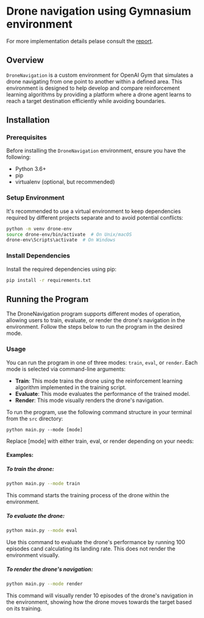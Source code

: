 # Drone navigation using Gymnasium environment
For more implementation details pelase consult the [report](Report.md).
## Overview
`DroneNavigation` is a custom environment for OpenAI Gym that simulates a drone navigating from one point to another within a defined area. This environment is designed to help develop and compare reinforcement learning algorithms by providing a platform where a drone agent learns to reach a target destination efficiently while avoiding boundaries.


## Installation

### Prerequisites
Before installing the `DroneNavigation` environment, ensure you have the following:
- Python 3.6+
- pip
- virtualenv (optional, but recommended)

### Setup Environment
It's recommended to use a virtual environment to keep dependencies required by different projects separate and to avoid potential conflicts:
```bash
python -m venv drone-env
source drone-env/bin/activate  # On Unix/macOS
drone-env\Scripts\activate  # On Windows
```

### Install Dependencies
Install the required dependencies using pip:

```bash
pip install -r requirements.txt
```

## Running the Program

The DroneNavigation program supports different modes of operation, allowing users to train, evaluate, or render the drone's navigation in the environment. Follow the steps below to run the program in the desired mode.

### Usage

You can run the program in one of three modes: `train`, `eval`, or `render`. Each mode is selected via command-line arguments:

- **Train**: This mode trains the drone using the reinforcement learning algorithm implemented in the training script.
- **Evaluate**: This mode evaluates the performance of the trained model.
- **Render**: This mode visually renders the drone's navigation.

To run the program, use the following command structure in your terminal from the `src` directory:

```
python main.py --mode [mode]
```
Replace [mode] with either train, eval, or render depending on your needs:

#### Examples:
##### To train the drone:
```bash
python main.py --mode train
```
This command starts the training process of the drone within the environment.
##### To evaluate the drone:
```bash
python main.py --mode eval
```
Use this command to evaluate the drone's performance by running 100 episodes cand calculating its landing rate. 
This does not render the environment visually.
##### To render the drone's navigation:
```bash
python main.py --mode render
```
This command will visually render 10 episodes of the drone's navigation in the environment, showing how the drone moves towards the target based on its training.
